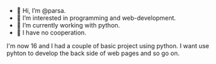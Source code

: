 - 👋 Hi, I’m @parsa.
- 👀 I’m interested in programming and web-development.
- 🌱 I’m currently working with python.
- 💞️ I have no cooperation.

I'm now 16 and I had a couple of basic project using python.
I want use pyhton to develop the back side of web pages and so go on.

<!---
parsa-dotcom/parsa-dotcom is a ✨ special ✨ repository because its `README.md` (this file) appears on your GitHub profile.
You can click the Preview link to take a look at your changes.
--->

